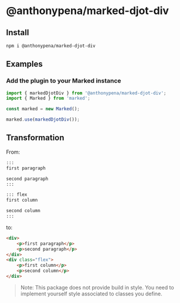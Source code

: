 # @anthonypena/marked-djot-div

## Install

```Bash
npm i @anthonypena/marked-djot-div
```

## Examples

### Add the plugin to your Marked instance

```TypeScript
import { markedDjotDiv } from '@anthonypena/marked-djot-div';
import { Marked } from 'marked';

const marked = new Marked();

marked.use(markedDjotDiv());
```

## Transformation

From:

```Markdown
:::
first paragraph

second paragraph
:::

::: flex
first column

second column
:::


```

to:

```Html
<div>
    <p>first paragraph</p>
    <p>second paragraph</p>
</div>
<div class="flex">
    <p>first column</p>
    <p>second column</p>
</div>
```

> Note: This package does not provide build in style. You need to implement yourself style associated to classes you define.
